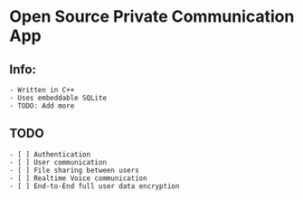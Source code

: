 # Open Source Private Communication App

## Info:
    - Written in C++
    - Uses embeddable SQLite
    - TODO: Add more    

## TODO
    - [ ] Authentication
    - [ ] User communication
    - [ ] File sharing between users
    - [ ] Realtime Voice communication
    - [ ] End-to-End full user data encryption

